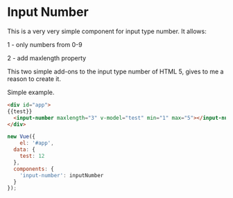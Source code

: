 # Input Number

This is a very very simple component for input type number. It allows:

1 - only numbers from 0-9

2 - add maxlength property

This two simple add-ons to the input type number of HTML 5, gives to me a reason to create it.

Simple example. 

```html
<div id="app">
{{test}}
  <input-number maxlength="3" v-model="test" min="1" max="5"></input-number>
</div>
```

```javascript
new Vue({
	el: '#app',
  data: {
  	test: 12
  },
  components: {
    'input-number': inputNumber
  }
});
```


